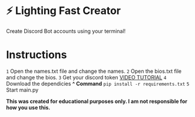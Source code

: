# ⚡ Lighting Fast Creator
Create Discord Bot accounts using your terminal!

# Instructions
``1`` Open the names.txt file and change the names.
``2`` Open the bios.txt file and change the bios.
``3`` Get your discord token [VIDEO TUTORIAL](https://www.youtube.com/watch?v=YEgFvgg7ZPI)
``4`` Download the dependicies
**^ Command**
``pip install -r requirements.txt``
``5`` Start main.py

**This was created for educational purposes only. I am not responsible for how you use this.**
